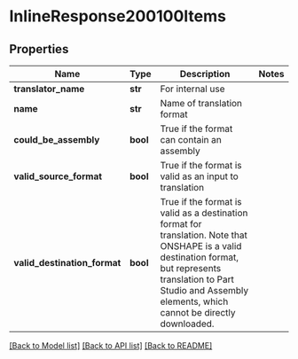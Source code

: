 # InlineResponse200100Items

## Properties
Name | Type | Description | Notes
------------ | ------------- | ------------- | -------------
**translator_name** | **str** | For internal use | 
**name** | **str** | Name of translation format | 
**could_be_assembly** | **bool** | True if the format can contain an assembly | 
**valid_source_format** | **bool** | True if the format is valid as an input to translation | 
**valid_destination_format** | **bool** | True if the format is valid as a destination format        for translation. Note that ONSHAPE is a valid destination format, but represents translation to Part Studio        and Assembly elements, which cannot be directly downloaded. | 

[[Back to Model list]](../README.md#documentation-for-models) [[Back to API list]](../README.md#documentation-for-api-endpoints) [[Back to README]](../README.md)


